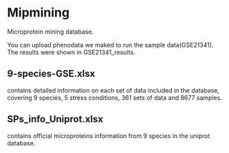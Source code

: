 # Mipmining
Microprotein mining database.  
  
You can upload phenodata we maked to run the sample data(GSE21341).  
The results were shown in GSE21341_results.  

9-species-GSE.xlsx  
---
contains detailed information on each set of data included in the database, covering 9 species, 5 stress conditions, 361 sets of data and 8677 samples.  

SPs_info_Uniprot.xlsx  
---
contains official microproteins information from 9 species in the uniprot database.
